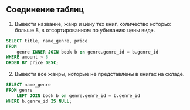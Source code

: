 ##  Соединение таблиц
1. Вывести название, жанр и цену тех книг, количество которых больше 8, 
в отсортированном по убыванию цены виде.
```sql
SELECT title, name_genre, price
FROM
    genre INNER JOIN book b on genre.genre_id = b.genre_id
WHERE amount > 8
ORDER BY price DESC;
```
2. Вывести все жанры, которые не представлены в книгах на складе.
```sql
SELECT name_genre
FROM genre
    LEFT JOIN book b on genre.genre_id = b.genre_id
WHERE b.genre_id IS NULL;

```

